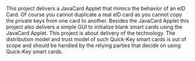 This project delivers a JavaCard Applet that mimics the behavior of an eID Card. Of course you cannot duplicate a real eID card as you cannot copy the private keys from one card to another. Besides the JavaCard Applet this project also delivers a simple GUI to initialize blank smart cards using the JavaCard Applet. This project is about delivery of the technology. The distribution model and trust model of such Quick-Key smart cards is out of scope and should be handled by the relying parties that decide on using Quick-Key smart cards.